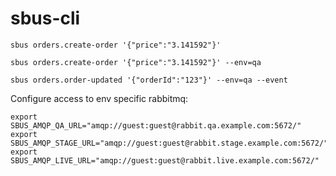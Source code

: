 # sbus-cli

```shell script
sbus orders.create-order '{"price":"3.141592"}'
```

```shell script
sbus orders.create-order '{"price":"3.141592"}' --env=qa
```

```shell script
sbus orders.order-updated '{"orderId":"123"}' --env=qa --event
```


Configure access to env specific rabbitmq:

```shell script
export SBUS_AMQP_QA_URL="amqp://guest:guest@rabbit.qa.example.com:5672/"
export SBUS_AMQP_STAGE_URL="amqp://guest:guest@rabbit.stage.example.com:5672/"
export SBUS_AMQP_LIVE_URL="amqp://guest:guest@rabbit.live.example.com:5672/"
```

